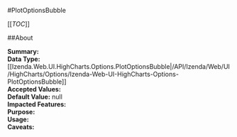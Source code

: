 #PlotOptionsBubble

[[_TOC_]]

##About

**Summary:**   
**Data Type:** [[Izenda.Web.UI.HighCharts.Options.PlotOptionsBubble|/API/Izenda/Web/UI/HighCharts/Options/Izenda-Web-UI-HighCharts-Options-PlotOptionsBubble]]  
**Accepted Values:**   
**Default Value:** null  
**Impacted Features:**   
**Purpose:**   
**Usage:**   
**Caveats:**   

